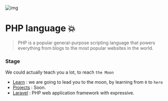 ![img](https://github.com/DevIA3kl/other/blob/master/more/C++.png)

# PHP language 💥

>PHP is a popular general-purpose scripting language that powers everything from blogs to the most popular websites in the world.


### Stage
We could actually teach you a lot, to reach `the Moon`

- [Learn](./learn) : we are going to lead you to the moon, by learning from `0` to `hero`
- [Projects](./projects) : Soon.
- [Laravel](./projects) : PHP web application framework with expressive.
